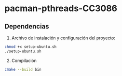 # pacman-pthreads-CC3086

## Dependencias

1. Archivo de instalación y configuración del proyecto:

```bash
chmod +x setup-ubuntu.sh
./setup-ubuntu.sh
```

2. Compilación 

```bash
cmake --build bin
```